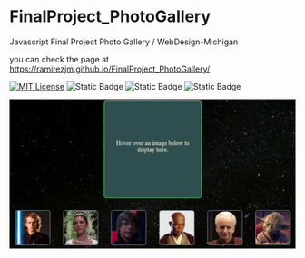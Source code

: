 # FinalProject_PhotoGallery
Javascript Final Project Photo Gallery / WebDesign-Michigan

you can check the page at https://ramirezjm.github.io/FinalProject_PhotoGallery/

[![MIT License](https://img.shields.io/badge/License-MIT-green.svg)](https://choosealicense.com/licenses/mit/)
![Static Badge](https://img.shields.io/badge/HTML5-%23f06529)
![Static Badge](https://img.shields.io/badge/CSS3-%232965f1)
![Static Badge](https://img.shields.io/badge/Javascript-%23f0db4f)

<img src="./images/screenshot.jpg" width=600>
